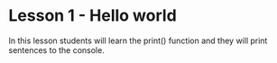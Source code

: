 # Lesson 1 - Hello world

In this lesson students will learn the print() function and they will print sentences to the console.
